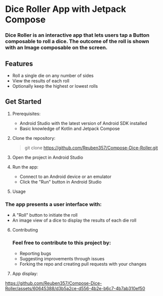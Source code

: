 # Dice Roller App with Jetpack Compose
### Dice Roller is an interactive app that lets users tap a Button composable to roll a dice. The outcome of the roll is shown with an Image composable on the screen.

## Features
* Roll a single die on any number of sides
* View the results of each roll
* Optionally keep the highest or lowest rolls

## Get Started 
1. Prerequisites:
   * Android Studio with the latest version of Android SDK installed
   * Basic knowledge of Kotlin and Jetpack Compose
2. Clone the repository:
   > git clone https://github.com/Reuben357/Compose-Dice-Roller.git

3. Open the project in Android Studio
4. Run the app:
    * Connect to an Android device or an emulator
    * Click the "Run" button in Android Studio

5. Usage
### The app presents a user interface with:
  * A "Roll" button to initiate the roll
  * An image view of a dice to display the results of each die roll

6. Contributing
   ### Feel free to contribute to this project by:
     * Reporting bugs
     * Suggesting improvements through issues
     * Forking the repo and creating pull requests with your changes

  7. App display:
     
https://github.com/Reuben357/Compose-Dice-Roller/assets/60645388/d3b5a2ce-d556-4b2e-b6c7-4b7ab310ef50


     
